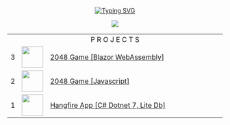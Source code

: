 

<p  align="center">
<a href="https://git.io/typing-svg"><img src="https://readme-typing-svg.demolab.com?font=Fira+Code&pause=1000&color=46F71F&center=true&vCenter=true&width=525&lines=Hello!+Welcome+to+my+profile.+I+am+htetpyie." alt="Typing SVG" /></a>
</p>

<p align="center">
      <img src="https://komarev.com/ghpvc/?username=htetpyie&style=flat-square&color=brightgreen">
</p>
<!--
<p align="center">
<img src="https://github-readme-stats.vercel.app/api?username=htetpyie&show_icons=true&theme=blue-green"></img> &nbsp; &nbsp; 
<img src="https://github-readme-stats.vercel.app/api/top-langs/?username=htetpyie&hide=css,html&layout=compact&theme=blue-green"></img>
</p>
--->

<!---
![Top Langs](https://github-readme-stats.vercel.app/api/top-langs/?username=htetpyie&hide=css,html&layout=compact&theme=github_dark)
--->
<!---
htetpyie/htetpyie is a ✨ special ✨ repository because its `README.md` (this file) appears on your GitHub profile.
You can click the Preview link to take a look at your changes.
--->



<table align="center">
    <tr>
        <td colspan="3"  align="center">P R O J E C T S </td>
    </tr>
     <tr>
        <td>3</td>
        <td><img src="https://htetpyie-2048-game-blazor-webasm.netlify.app/img/2048.png" width=50 height=50></td>
        <td width=500><a target="_blank" href="https://htetpyie-2048-game-blazor-webasm.netlify.app">2048 Game [Blazor WebAssembly]</a></td>
    </tr>
    <tr>
        <td>2</td>
        <td><img src="https://htetpyie-2048-game.netlify.app/2048.png" width=50 height=50></td>
        <td width=500><a target="_blank" href="https://htetpyie-2048-game.netlify.app/">2048 Game [Javascript]</a></td>
    </tr>
   <tr>
        <td>1</td>
        <td><img src="http://hangfire-app.somee.com/img/hangfire.png" width=50 height=50></td>
        <td><a target="_blank" href="http://hangfire-app.somee.com/">Hangfire App [C# Dotnet 7, Lite Db]</a></td>
    </tr>
</table>
    
 
